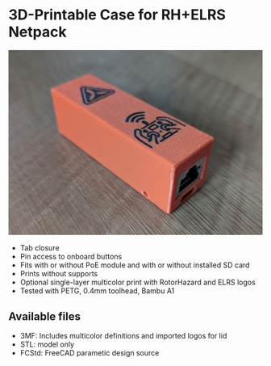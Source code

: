 # 3D-Printable Case for RH+ELRS Netpack

![Photo of printed case with Netpack hardware installed](./case-photo.jpg)

* Tab closure
* Pin access to onboard buttons
* Fits with or without PoE module and with or without installed SD card
* Prints without supports
* Optional single-layer multicolor print with RotorHazard and ELRS logos
* Tested with PETG, 0.4mm toolhead, Bambu A1

## Available files

* 3MF: Includes multicolor definitions and imported logos for lid
* STL: model only
* FCStd: FreeCAD parametic design source
